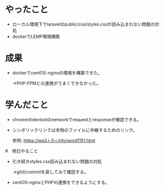 # やったこと

- ローカル環境下でlaravelのpublic/css/styles.cssが読み込まれない問題の対処
- dockerでLEMP環境構築



# 成果

- dockerでcentOS-nginxの環境を構築できた。

  →PHP-FPMとの連携がうまくできなかった。

  

# 学んだこと

- chromeのdevtoolのnetworkでrequestとresponseが確認できる。

- シンボリックリンクは本物のファイルに中継するためのリンク。

  参照: https://wa3.i-3-i.info/word1151.html



#　明日やること

- 引き続きstyles.css読み込まれない問題の対処

  →gitのcommitを戻してみて確認する。

- centOS-nginxとPHPの連携をできるようにする。